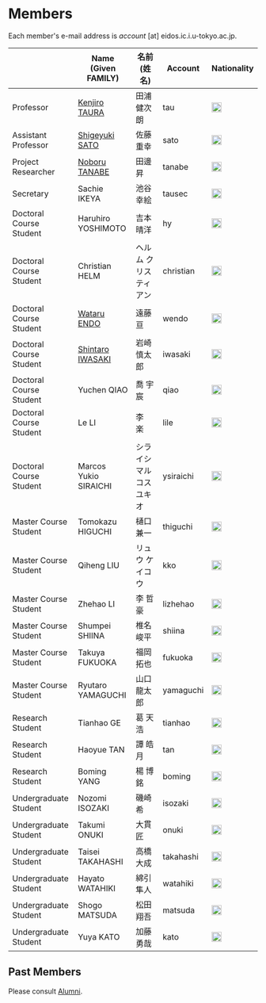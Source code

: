 # Members

Each member's e-mail address is _account_ [at] eidos.ic.i.u-tokyo.ac.jp.

||Name (Given FAMILY)|名前 (姓 名)|Account|Nationality|
|---|---|---|---|---|
|Professor|[Kenjiro TAURA](http://www.eidos.ic.i.u-tokyo.ac.jp/~tau/) |田浦 健次朗|tau|<img src="/img/Flag_of_Japan.png" height="20">|
|Assistant Professor|[Shigeyuki SATO](http://www.eidos.ic.i.u-tokyo.ac.jp/~sato/) |佐藤 重幸|sato|<img src="/img/Flag_of_Japan.png" height="20">|
|Project Researcher|[Noboru TANABE](https://www.linkedin.com/in/noboru-tanabe-8014846a/)|田邊 昇|tanabe|<img src="/img/Flag_of_Japan.png" height="20">|
|Secretary|Sachie IKEYA|池谷 幸絵|tausec|<img src="/img/Flag_of_Japan.png" height="20">|
|Doctoral Course Student|Haruhiro YOSHIMOTO|吉本 晴洋|hy|<img src="/img/Flag_of_Japan.png" height="20">|
|Doctoral Course Student|Christian HELM|ヘルム クリスティアン |christian|<img src="/img/Flag_of_German.png" height="20">|
|Doctoral Course Student|[Wataru ENDO](https://endowataru.github.io/) |遠藤 亘|wendo|<img src="/img/Flag_of_Japan.png" height="20">|
|Doctoral Course Student|[Shintaro IWASAKI](http://www.eidos.ic.i.u-tokyo.ac.jp/~iwasaki/index.htm) |岩崎 慎太郎|iwasaki|<img src="/img/Flag_of_Japan.png" height="20">|
|Doctoral Course Student|Yuchen QIAO|喬 宇宸 |qiao|<img src="/img/Flag_of_the_Peoples_Republic_of_China.png" height="20">|
|Doctoral Course Student|Le LI |李　楽 |lile|<img src="/img/Flag_of_the_Peoples_Republic_of_China.png" height="20">|
|Doctoral Course Student|Marcos Yukio SIRAICHI|シライシ マルコス ユキオ|ysiraichi|<img src="/img/Flag_of_Brazil.png" height="20">|
|Master Course Student|Tomokazu HIGUCHI|樋口 兼一|thiguchi|<img src="/img/Flag_of_Japan.png" height="20">|
|Master Course Student|Qiheng LIU|リュウ ケイコウ |kko|<img src="/img/Flag_of_the_Peoples_Republic_of_China.png" height="20">|
|Master Course Student|Zhehao LI|李 哲豪 |lizhehao|<img src="/img/Flag_of_the_Peoples_Republic_of_China.png" height="20">|
|Master Course Student|Shumpei SHIINA|椎名 峻平 |shiina|<img src="/img/Flag_of_Japan.png" height="20">|
|Master Course Student|Takuya FUKUOKA|福岡 拓也 |fukuoka |<img src="/img/Flag_of_Japan.png" height="20">|
|Master Course Student|Ryutaro YAMAGUCHI|山口 龍太郎|yamaguchi|<img src="/img/Flag_of_Japan.png" height="20">|
|Research Student|Tianhao GE|葛 天浩|tianhao|<img src="/img/Flag_of_the_Peoples_Republic_of_China.png" height="20">|
|Research Student|Haoyue TAN|譚 皓月|tan|<img src="/img/Flag_of_the_Peoples_Republic_of_China.png" height="20">|
|Research Student|Boming YANG|楊 博銘|boming|<img src="/img/Flag_of_the_Peoples_Republic_of_China.png" height="20">|
|Undergraduate Student|Nozomi ISOZAKI|磯崎 希 |isozaki |<img src="/img/Flag_of_Japan.png" height="20">|
|Undergraduate Student|Takumi ONUKI|大貫 匠 |onuki |<img src="/img/Flag_of_Japan.png" height="20">|
|Undergraduate Student|Taisei TAKAHASHI|高橋 大成 |takahashi|<img src="/img/Flag_of_Japan.png" height="20">|
|Undergraduate Student|Hayato WATAHIKI|綿引 隼人 |watahiki|<img src="/img/Flag_of_Japan.png" height="20">|
|Undergraduate Student|Shogo MATSUDA|松田 翔吾 |matsuda|<img src="/img/Flag_of_Japan.png" height="20">|
|Undergraduate Student|Yuya KATO|加藤 勇哉 |kato|<img src="/img/Flag_of_Japan.png" height="20">|

## Past Members

Please consult [Alumni](alumni.md).
